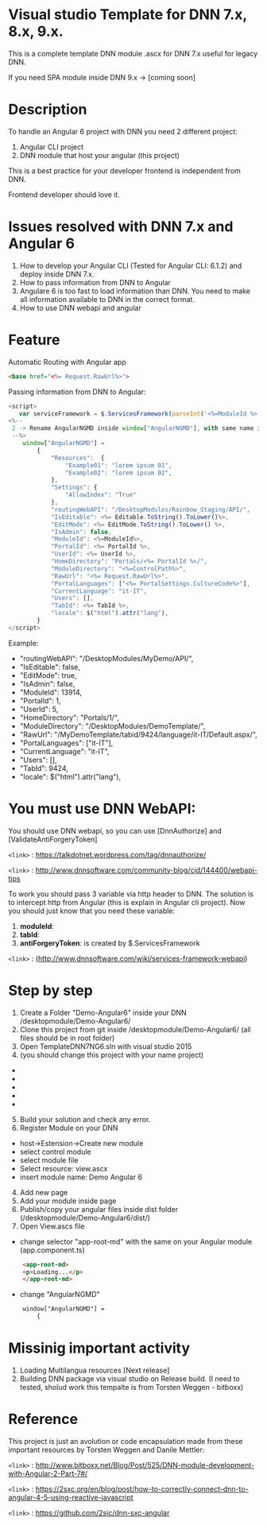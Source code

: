 # Visual studio Template for DNN 7.x, 8.x, 9.x.
This is a complete template DNN module .ascx for DNN 7.x useful for legacy DNN.

If you need SPA module inside DNN 9.x -> [coming soon]

# Description
To handle an Angular 6 project with DNN you need 2 different project:
1. Angular CLI project
2. DNN module that host your angular (this project)

This is a best practice for your developer frontend is independent from DNN.

Frontend developer should love it.

# Issues resolved with DNN 7.x and Angular 6
1. How to develop your Angular CLI (Tested for Angular CLI: 6.1.2) and deploy inside DNN 7.x.
2. How to pass information from DNN to Angular
3. Angulare 6 is too fast to load information than DNN. You need to make all information available to DNN in the correct format.
4. How to use DNN webapi and angular

# Feature
Automatic Routing with Angular app

```html 
<base href="<%= Request.RawUrl%>">
```

Passing information from DNN to Angular:

```javascript 
<script>
   var serviceFramework = $.ServicesFramework(parseInt('<%=ModuleId %>'));
<%-- 
 2 -> Rename AngularNGMD inside window["AngularNGMD"], with same name in dnncontext.service.ts
 --%>
    window["AngularNGMD"] =
        {
            "Resources":  {
                "Example01": "lorem ipsum 01",
                "Example02": "lorem ipsum 02",
            },
            "Settings": {
                "AllowIndex": "True"
            },
            "routingWebAPI": "/DesktopModules/Rainbow_Staging/API/",
            "IsEditable": <%= Editable.ToString().ToLower()%>,
            "EditMode": <%= EditMode.ToString().ToLower() %>,
            "IsAdmin": false,
            "ModuleId": <%=ModuleId%>,
            "PortalId": <%= PortalId %>,
            "UserId": <%= UserId %>,
            "HomeDirectory": "Portals/<%= PortalId %>/",
            "ModuleDirectory": "<%=ControlPath%>",
            "RawUrl": "<%= Request.RawUrl%>",
            "PortalLanguages": ["<%= PortalSettings.CultureCode%>"],
            "CurrentLanguage": "it-IT",
            "Users": [],
            "TabId": <%= TabId %>,
            "locale": $("html").attr("lang"),
        }
</script>
```

Example:
- "routingWebAPI": "/DesktopModules/MyDemo/API/",
- "IsEditable": false,
- "EditMode": true,
- "IsAdmin": false,
- "ModuleId": 13914,
- "PortalId": 1,
- "UserId": 5,
- "HomeDirectory": "Portals/1/",
- "ModuleDirectory": "/DesktopModules/DemoTemplate/",
- "RawUrl": "/MyDemoTemplate/tabid/9424/language/it-IT/Default.aspx/",
- "PortalLanguages": ["it-IT"],
- "CurrentLanguage": "it-IT",
- "Users": [],
- "TabId": 9424,
- "locale": $("html").attr("lang"),

# You must use DNN WebAPI:
You should use DNN webapi, so you can use [DnnAuthorize] and [ValidateAntiForgeryToken]

`<link>` : https://talkdotnet.wordpress.com/tag/dnnauthorize/

`<link>` : http://www.dnnsoftware.com/community-blog/cid/144400/webapi-tips

To work you should pass 3 variable via http header to DNN. The solution is to intercept http from Angular (this is explain in Angular cli project). Now you should just know that you need these variable:

1. **moduleId**:
2. **tabId**: 
3. **antiForgeryToken**: is created by $.ServicesFramework 

`<link>` : (http://www.dnnsoftware.com/wiki/services-framework-webapi)

# Step by step
1. Create a Folder "Demo-Angular6" inside your DNN /desktopmodule/Demo-Angular6/
2. Clone this project from git inside /desktopmodule/Demo-Angular6/ (all files should be in root folder)
3. Open TemplateDNN7NG6.sln with visual studio 2015
4. (you should change this project with your name project)
- 
- 
- 
- 
- 
5. Build your solution and check any error.
6. Register Module on your DNN
- host->Estension->Create new module
- select control module 
- select module file
- Select resource: view.ascx
- insert module name: Demo Angular 6
4. Add new page
5. Add your module inside page
6. Publish/copy your angular files inside dist folder (/desktopmodule/Demo-Angular6/dist/)
7. Open View.ascs file
- change selector "app-root-md" with the same on your Angular module (app.component.ts)

```html 
    <app-root-md>
    <p>Loading...</p>
    </app-root-md>
```

- change "AngularNGMD"

```html
    window["AngularNGMD"] =
        {
```

# Missinig important activity
1. Loading Multilangua resources [Next release]
2. Building DNN package via visual studio on Release build. (I need to tested, sholud work this tempalte is from Torsten Weggen - bitboxx)

# Reference
This project is just an avolution or code encapsulation made from these important resources by Torsten Weggen and Danile Mettler:

`<link>` : http://www.bitboxx.net/Blog/Post/525/DNN-module-development-with-Angular-2-Part-7#/

`<link>` : https://2sxc.org/en/blog/post/how-to-correctly-connect-dnn-to-angular-4-5-using-reactive-javascript

`<link>` : https://github.com/2sic/dnn-sxc-angular

